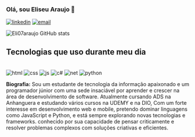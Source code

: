 ### Olá, sou Eliseu Araujo 👋



[![linkedin](https://img.shields.io/badge/LinkedIn-0077B5?style=for-the-badge&logo=linkedin&logoColor=white)](https://in/eliseu-motta-62154a2b7)
[![email](https://img.shields.io/badge/Gmail-D14836?style=for-the-badge&logo=gmail&logoColor=white)](https://eliseumotta07@gmail.com)


![Eli07araujo GitHub stats](https://github-readme-stats.vercel.app/api?username=Eli07araujo&show_icons=true&theme=radical)

## Tecnologias que uso durante meu dia

<div style="display: inline_block"><br/>
 <img align="center" alt="html" src="https://img.shields.io/badge/HTML-239120?style=for-the-badge&logo=html5&logoColor=white" />
   <img align="center" alt="css" src="https://img.shields.io/badge/CSS-239120?&style=for-the-badge&logo=css3&logoColor=white" />
   <img align="center" alt="js" src="https://img.shields.io/badge/JavaScript-F7DF1E?style=for-the-badge&logo=javascript&logoColor=black" />
   <img align="center" alt="c#" src="https://img.shields.io/badge/C%23-239120?style=for-the-badge&logo=c-sharp&logoColor=white" />
   <img align="center" alt="net" src="https://img.shields.io/badge/.NET-5C2D91?style=for-the-badge&logo=.net&logoColor=white" />
   <img align="center" alt="python" src="https://img.shields.io/badge/Python-14354C?style=for-the-badge&logo=python&logoColor=white" />
</div>



**Biografia:**
Sou um estudante de tecnologia da informação apaixonado e um programador júnior com uma sede insaciável por aprender e crescer na área de desenvolvimento de software. Atualmente cursando ADS na Anhanguera e estudando vários cursos na UDEMY e na DIO, Com um forte interesse em desenvolvimento web e mobile, pretendo dominar linguagens como JavaScript e Python, e está sempre explorando novas tecnologias e frameworks. conhecido por sua capacidade de pensar criticamente e resolver problemas complexos com soluções criativas e eficientes.
